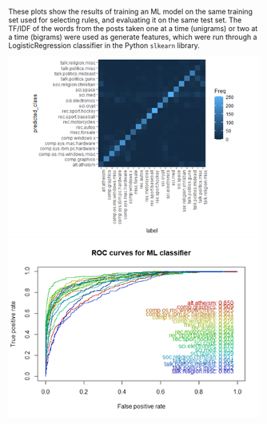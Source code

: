 These plots show the results of training an ML model on the same training set used for selecting rules, and evaluating it on the same test set. The TF/IDF of the words from the posts taken one at a time (unigrams) or two at a time (bigrams) were used as generate features, which were run through a LogisticRegression classifier in the Python `slkearn` library.


![](images/figure-markdown_strict/ML_confusion_matrix.png)
![](images/figure-markdown_strict/ML_ROC_curves.png)
